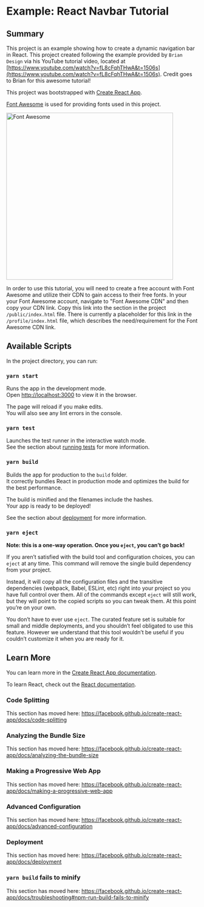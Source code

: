 # Example: React Navbar Tutorial

## Summary

This project is an example showing how to create a dynamic navigation bar in React. This project created following the example provided by `Brian Design` via his YouTube tutorial video, located at [https://www.youtube.com/watch?v=fL8cFqhTHwA&t=1506s](https://www.youtube.com/watch?v=fL8cFqhTHwA&t=1506s). Credit goes to Brian for this awesome tutorial!

This project was bootstrapped with [Create React App](https://github.com/facebook/create-react-app).

[Font Awesome](https://fontawesome.com/) is used for providing fonts used in this project.

<a href="https://fontawesome.com/">
    <img src="https://fontawesome.com/images/open-graph.png" alt="Font Awesome" style="width:439px;"/>
</a>

In order to use this tutorial, you will need to create a free account with Font Awesome and utilize their CDN to gain access to their free fonts. In your your Font Awesome account, navigate to "Font Awesome CDN" and then copy your CDN link. Copy this link into the <head> section in the project `/public/index.html` file. There is currently a placeholder for this link in the `/profile/index.html` file, which describes the need/requirement for the Font Awesome CDN link.

## Available Scripts

In the project directory, you can run:

### `yarn start`

Runs the app in the development mode.<br />
Open [http://localhost:3000](http://localhost:3000) to view it in the browser.

The page will reload if you make edits.<br />
You will also see any lint errors in the console.

### `yarn test`

Launches the test runner in the interactive watch mode.<br />
See the section about [running tests](https://facebook.github.io/create-react-app/docs/running-tests) for more information.

### `yarn build`

Builds the app for production to the `build` folder.<br />
It correctly bundles React in production mode and optimizes the build for the best performance.

The build is minified and the filenames include the hashes.<br />
Your app is ready to be deployed!

See the section about [deployment](https://facebook.github.io/create-react-app/docs/deployment) for more information.

### `yarn eject`

**Note: this is a one-way operation. Once you `eject`, you can’t go back!**

If you aren’t satisfied with the build tool and configuration choices, you can `eject` at any time. This command will remove the single build dependency from your project.

Instead, it will copy all the configuration files and the transitive dependencies (webpack, Babel, ESLint, etc) right into your project so you have full control over them. All of the commands except `eject` will still work, but they will point to the copied scripts so you can tweak them. At this point you’re on your own.

You don’t have to ever use `eject`. The curated feature set is suitable for small and middle deployments, and you shouldn’t feel obligated to use this feature. However we understand that this tool wouldn’t be useful if you couldn’t customize it when you are ready for it.

## Learn More

You can learn more in the [Create React App documentation](https://facebook.github.io/create-react-app/docs/getting-started).

To learn React, check out the [React documentation](https://reactjs.org/).

### Code Splitting

This section has moved here: https://facebook.github.io/create-react-app/docs/code-splitting

### Analyzing the Bundle Size

This section has moved here: https://facebook.github.io/create-react-app/docs/analyzing-the-bundle-size

### Making a Progressive Web App

This section has moved here: https://facebook.github.io/create-react-app/docs/making-a-progressive-web-app

### Advanced Configuration

This section has moved here: https://facebook.github.io/create-react-app/docs/advanced-configuration

### Deployment

This section has moved here: https://facebook.github.io/create-react-app/docs/deployment

### `yarn build` fails to minify

This section has moved here: https://facebook.github.io/create-react-app/docs/troubleshooting#npm-run-build-fails-to-minify
